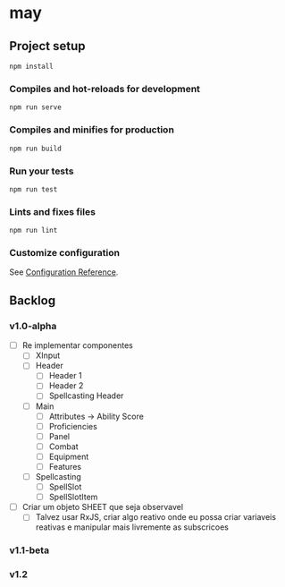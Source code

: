 # may

## Project setup
```
npm install
```

### Compiles and hot-reloads for development
```
npm run serve
```

### Compiles and minifies for production
```
npm run build
```

### Run your tests
```
npm run test
```

### Lints and fixes files
```
npm run lint
```

### Customize configuration
See [Configuration Reference](https://cli.vuejs.org/config/).

## Backlog

### v1.0-alpha

- [ ] Re implementar componentes
  - [ ] XInput
  - [ ] Header
    - [ ] Header 1
    - [ ] Header 2
    - [ ] Spellcasting Header
  - [ ] Main
    - [ ] Attributes -> Ability Score
    - [ ] Proficiencies
    - [ ] Panel
    - [ ] Combat
    - [ ] Equipment
    - [ ] Features
  - [ ] Spellcasting
    - [ ] SpellSlot
    - [ ] SpellSlotItem
- [ ] Criar um objeto SHEET que seja observavel
  - [ ] Talvez usar RxJS, criar algo reativo onde eu possa criar variaveis reativas e manipular mais livremente as subscricoes

### v1.1-beta

### v1.2